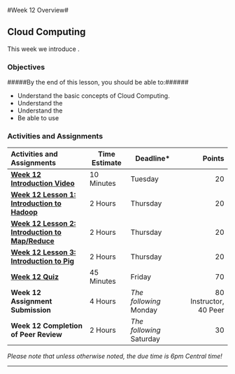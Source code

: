 #Week 12 Overview#

## Cloud Computing ##

This week we introduce .

### Objectives ###

#####By the end of this lesson, you should be able to:######

- Understand the basic concepts of Cloud Computing.
- Understand the 
- Understand the 
- Be able to use 

### Activities and Assignments ###

|Activities and Assignments | Time Estimate | Deadline* | Points|
|:------| -----|-------|----------:|
|**[Week 12 Introduction Video][wv]** |10 Minutes|Tuesday|20|
|**[Week 12 Lesson 1: Introduction to Hadoop](lesson1.md)**| 2 Hours |Thursday| 20|
|**[Week 12 Lesson 2: Introduction to Map/Reduce](lesson2.md)**| 2 Hours | Thursday | 20 |
|**[Week 12 Lesson 3: Introduction to Pig](lesson3.md)**| 2 Hours | Thursday| 20 |
|**[Week 12 Quiz][wq]**| 45 Minutes | Friday | 70|
|**Week 12 Assignment Submission**| 4 Hours | *The following* Monday | 80 Instructor, 40 Peer | 
|**Week 12 Completion of Peer Review**| 2 Hours | *The following* Saturday | 30 | 

*Please note that unless otherwise noted, the due time is 6pm Central time!*

----------
[wv]: https://mediaspace.illinois.edu/media/
[wq]: https://learn.illinois.edu/mod/quiz/
